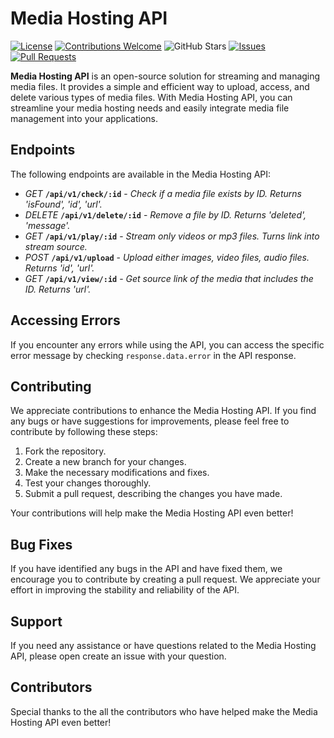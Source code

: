 # Media Hosting API

[![License](https://img.shields.io/badge/license-Apache-blue.svg)](https://github.com/SxMAbel/media_hosting_api/blob/main/LICENSE)
[![Contributions Welcome](https://img.shields.io/badge/contributions-welcome-brightgreen.svg)](https://github.com/SxMAbel/media_hosting_api/pulls)
![GitHub Stars](https://img.shields.io/github/stars/SxMAbel/media_hosting_api.svg)
[![Issues](https://img.shields.io/github/issues/SxMAbel/media_hosting_api.svg)](https://github.com/SxMAbel/media_hosting_api/issues)
[![Pull Requests](https://img.shields.io/github/issues-pr/SxMAbel/media_hosting_api.svg)](https://github.com/SxMAbel/media_hosting_api/pulls)

**Media Hosting API** is an open-source solution for streaming and managing media files. It provides a simple and efficient way to upload, access, and delete various types of media files. With Media Hosting API, you can streamline your media hosting needs and easily integrate media file management into your applications.

## Endpoints

The following endpoints are available in the Media Hosting API:

- _GET_ **`/api/v1/check/:id`** - _Check if a media file exists by ID. Returns 'isFound', 'id', 'url'._
- _DELETE_ **`/api/v1/delete/:id`** - _Remove a file by ID. Returns 'deleted', 'message'._
- _GET_ **`/api/v1/play/:id`** - _Stream only videos or mp3 files. Turns link into stream source._
- _POST_ **`/api/v1/upload`** - _Upload either images, video files, audio files. Returns 'id', 'url'._
- _GET_ **`/api/v1/view/:id`** - _Get source link of the media that includes the ID. Returns 'url'._

## Accessing Errors

If you encounter any errors while using the API, you can access the specific error message by checking `response.data.error` in the API response.

## Contributing

We appreciate contributions to enhance the Media Hosting API. If you find any bugs or have suggestions for improvements, please feel free to contribute by following these steps:

1. Fork the repository.
2. Create a new branch for your changes.
3. Make the necessary modifications and fixes.
4. Test your changes thoroughly.
5. Submit a pull request, describing the changes you have made.

Your contributions will help make the Media Hosting API even better!

## Bug Fixes

If you have identified any bugs in the API and have fixed them, we encourage you to contribute by creating a pull request. We appreciate your effort in improving the stability and reliability of the API.

## Support

If you need any assistance or have questions related to the Media Hosting API, please open create an issue with your question.

## Contributors

Special thanks to the all the contributors who have helped make the Media Hosting API even better!

<!-- CONTRIBUTORS_START -->

<!-- CONTRIBUTORS_END -->
